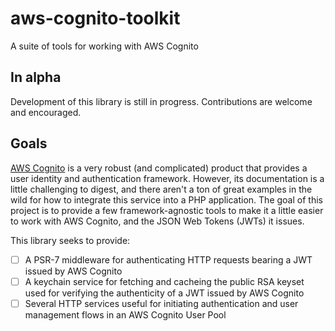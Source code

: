 # aws-cognito-toolkit

A suite of tools for working with AWS Cognito

## In alpha

Development of this library is still in progress. Contributions are welcome and
encouraged.

## Goals

[AWS Cognito](https://aws.amazon.com/cognito/) is a very robust (and complicated)
product that provides a user identity and authentication framework. However, its
documentation is a little challenging to digest, and there aren't a ton of great
examples in the wild for how to integrate this service into a PHP application.
The goal of this project is to provide a few framework-agnostic tools to make it
a little easier to work with AWS Cognito, and the JSON Web Tokens (JWTs) it issues.

This library seeks to provide:

- [ ] A PSR-7 middleware for authenticating HTTP requests bearing a JWT issued by AWS Cognito
- [ ] A keychain service for fetching and cacheing the public RSA keyset used for verifying the authenticity of a JWT issued by AWS Cognito
- [ ] Several HTTP services useful for initiating authentication and user management flows in an AWS Cognito User Pool
